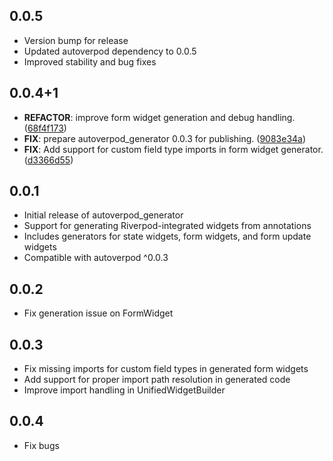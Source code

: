 ## 0.0.5

- Version bump for release
- Updated autoverpod dependency to 0.0.5
- Improved stability and bug fixes

## 0.0.4+1

 - **REFACTOR**: improve form widget generation and debug handling. ([68f4f173](https://github.com/pckimlong/kimapp/commit/68f4f173c56e42fbd96d596bef6601a0af354035))
 - **FIX**: prepare autoverpod_generator 0.0.3 for publishing. ([9083e34a](https://github.com/pckimlong/kimapp/commit/9083e34a7d0ad5a3c2a323dc18fa7992e4240969))
 - **FIX**: Add support for custom field type imports in form widget generator. ([d3366d55](https://github.com/pckimlong/kimapp/commit/d3366d559f0c53437f06585148e10b1baf42232f))

## 0.0.1

- Initial release of autoverpod_generator
- Support for generating Riverpod-integrated widgets from annotations
- Includes generators for state widgets, form widgets, and form update widgets
- Compatible with autoverpod ^0.0.3

## 0.0.2

- Fix generation issue on FormWidget

## 0.0.3

- Fix missing imports for custom field types in generated form widgets
- Add support for proper import path resolution in generated code
- Improve import handling in UnifiedWidgetBuilder

## 0.0.4

- Fix bugs
